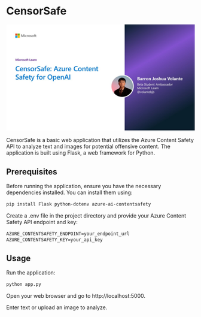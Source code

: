 # CensorSafe

![CensorSafe](./docs/censorsafe.jpg)

CensorSafe is a basic web application that utilizes the Azure Content Safety API to analyze text and images for potential offensive content. The application is built using Flask, a web framework for Python.

## Prerequisites
Before running the application, ensure you have the necessary dependencies installed. You can install them using:

```bash
pip install Flask python-dotenv azure-ai-contentsafety
```
Create a .env file in the project directory and provide your Azure Content Safety API endpoint and key:

```env
AZURE_CONTENTSAFETY_ENDPOINT=your_endpoint_url
AZURE_CONTENTSAFETY_KEY=your_api_key
```

## Usage
Run the application:
```bash
python app.py
```

Open your web browser and go to http://localhost:5000.

Enter text or upload an image to analyze.